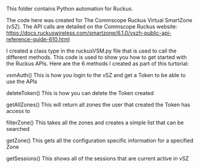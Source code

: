 This folder contains Python automation for Ruckus.

The code here was created for The Commscope Ruckus Virtual SmartZone (vSZ).  The API calls are detailed on the Commscope Ruckus website:  https://docs.ruckuswireless.com/smartzone/6.1.0/vszh-public-api-reference-guide-610.html


I created a class type in the ruckusVSM.py file that is used to call the different methods.  This code is used to show you how to get started with the Ruckus APIs.  Here are the 6 methods I created as part of this turtorial:

vsmAuth()
This is how you login to the vSZ and get a Token to be able to use the APIs

deleteToken()
This is how you can delete the Token created

getAllZones()
This will return all zones the user that created the Token has access to

filterZone()
This takes all the zones and creates a simple list that can be searched

getZone()
This gets all the configuration specific information for a specified Zone

getSessions()
This shows all of the sessions that are current active in vSZ